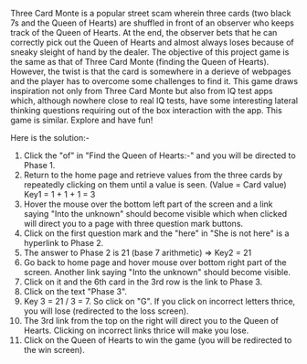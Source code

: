 Three Card Monte is a popular street scam wherein three cards (two black 7s and the Queen of Hearts) are shuffled in front of an observer who keeps track of the Queen of Hearts. At the end, the observer bets that he can correctly pick out the Queen of Hearts and almost always loses because of sneaky sleight of hand by the dealer.
The objective of this project game is the same as that of Three Card Monte (finding the Queen of Hearts). However, the twist is that the card is somewhere in a derieve of webpages and the player has to overcome some challenges to find it. This game draws inspiration not only from Three Card Monte but also from IQ test apps which, although nowhere close to real IQ tests, have some interesting lateral thinking questions requiring out of the box interaction with the app. This game is similar. Explore and have fun!

Here is the solution:-
1) Click the "of" in "Find the Queen of Hearts:-" and you will be directed to Phase 1.
2) Return to the home page and retrieve values from the three cards by repeatedly clicking on them until a value is seen. (Value = Card value)
Key1 = 1 + 1 + 1 = 3
3) Hover the mouse over the bottom left part of the screen and a link saying "Into the unknown" should become visible which when clicked will direct you to a page with three question mark buttons.
4) Click on the first question mark and the "here" in "She is not here" is a hyperlink to Phase 2.
5) The answer to Phase 2 is 21 (base 7 arithmetic) => Key2 = 21
6) Go back to home page and hover mouse over bottom right part of the screen. Another link saying "Into the unknown" should become visible.
7) Click on it and the 6th card in the 3rd row is the link to Phase 3.
8) Click on the text "Phase 3".
9) Key 3 = 21 / 3 = 7. So click on "G". If you click on incorrect letters thrice, you will lose (redirected to the loss screen).
10) The 3rd link from the top on the right will direct you to the Queen of Hearts. Clicking on incorrect links thrice will make you lose.
11) Click on the Queen of Hearts to win the game (you will be redirected to the win screen).
